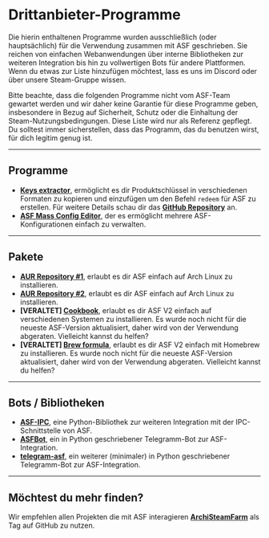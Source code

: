 # Drittanbieter-Programme

Die hierin enthaltenen Programme wurden ausschließlich (oder hauptsächlich) für die Verwendung zusammen mit ASF geschrieben. Sie reichen von einfachen Webanwendungen über interne Bibliotheken zur weiteren Integration bis hin zu vollwertigen Bots für andere Plattformen. Wenn du etwas zur Liste hinzufügen möchtest, lass es uns im Discord oder über unsere Steam-Gruppe wissen.

Bitte beachte, dass die folgenden Programme nicht vom ASF-Team gewartet werden und wir daher keine Garantie für diese Programme geben, insbesondere in Bezug auf Sicherheit, Schutz oder die Einhaltung der Steam-Nutzungsbedingungen. Diese Liste wird nur als Referenz gepflegt. Du solltest immer sicherstellen, dass das Programm, das du benutzen wirst, für dich legitim genug ist.

* * *

## Programme

- **[Keys extractor](https://ske.cloudswift.me)**, ermöglicht es dir Produktschlüssel in verschiedenen Formaten zu kopieren und einzufügen um den Befehl `redeem` für ASF zu erstellen. Für weitere Details schau dir das **[GitHub Repository](https://github.com/Cloud-Swift/SKE)** an.
- **[ASF Mass Config Editor](https://github.com/genesix-eu/asf_mass_config_editor)**, der es ermöglicht mehrere ASF-Konfigurationen einfach zu verwalten.

* * *

## Pakete

- **[AUR Repository #1](https://aur.archlinux.org/packages/asf)**, erlaubt es dir ASF einfach auf Arch Linux zu installieren.
- **[AUR Repository #2](https://aur.archlinux.org/packages/archisteamfarm-bin)**, erlaubt es dir ASF einfach auf Arch Linux zu installieren.
- **[VERALTET] [Cookbook](https://supermarket.chef.io/cookbooks/asf)**, erlaubt es dir ASF V2 einfach auf verschiedenen Systemen zu installieren. Es wurde noch nicht für die neueste ASF-Version aktualisiert, daher wird von der Verwendung abgeraten. Vielleicht kannst du helfen?
- **[VERALTET] [Brew formula](http://brewformulas.org/ArchiSteamFarm)**, erlaubt es dir ASF V2 einfach mit Homebrew zu installieren. Es wurde noch nicht für die neueste ASF-Version aktualisiert, daher wird von der Verwendung abgeraten. Vielleicht kannst du helfen?

* * *

## Bots / Bibliotheken

- **[ASF-IPC](https://github.com/deluxghost/ASF_IPC)**, eine Python-Bibliothek zur weiteren Integration mit der IPC-Schnittstelle von ASF.
- **[ASFBot](https://github.com/dmcallejo/ASFBot)**, ein in Python geschriebener Telegramm-Bot zur ASF-Integration.
- **[telegram-asf](https://github.com/deluxghost/telegram-asf)**, ein weiterer (minimaler) in Python geschriebener Telegramm-Bot zur ASF-Integration.

* * *

## Möchtest du mehr finden?

Wir empfehlen allen Projekten die mit ASF interagieren **[ArchiSteamFarm](https://github.com/topics/archisteamfarm)** als Tag auf GitHub zu nutzen.